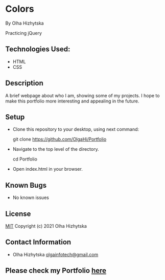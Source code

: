 # **Colors**
By Olha Hizhytska

Practicing jQuery 

## Technologies Used:

* HTML
* CSS

## Description

A brief webpage about who I am, showing some of my projects. I hope to make this portfolio more interesting and appealing in the future.

## Setup

- Clone this repository to your desktop, using next command:

  git clone https://github.com/OlgaHi/Portfolio
- Navigate to the top level of the directory.

  cd Portfolio

- Open index.html in your browser.

## Known Bugs

- No known issues

## License

[MIT](https://en.wikipedia.org/wiki/MIT_License)
Copyright (c) 2021 Olha Hizhytska

## Contact Information

- Olha Hizhytska olgainfotech@gmail.com

## Please check my Portfolio [here]()
